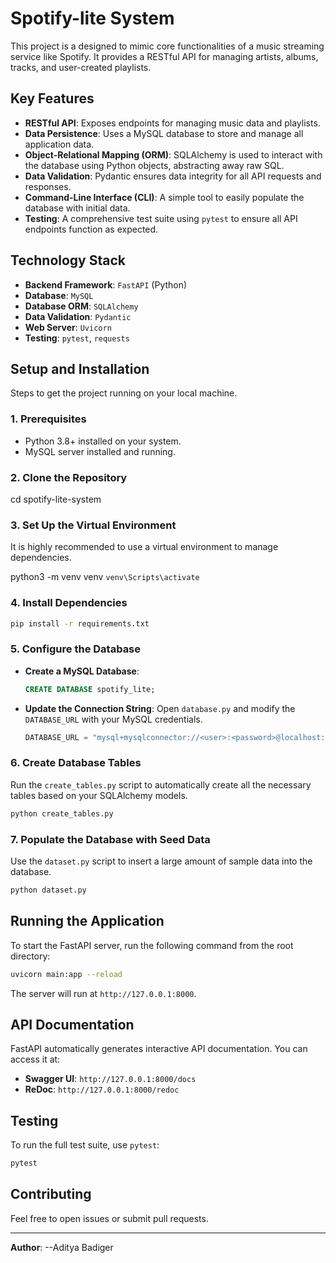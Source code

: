 
# Spotify-lite System

This project is a designed to mimic core functionalities of a music streaming service like Spotify. It provides a RESTful API for managing artists, albums, tracks, and user-created playlists.
## Key Features

- **RESTful API**: Exposes endpoints for managing music data and playlists.
- **Data Persistence**: Uses a MySQL database to store and manage all application data.
- **Object-Relational Mapping (ORM)**: SQLAlchemy is used to interact with the database using Python objects, abstracting away raw SQL.
- **Data Validation**: Pydantic ensures data integrity for all API requests and responses.
- **Command-Line Interface (CLI)**: A simple tool to easily populate the database with initial data.
- **Testing**: A comprehensive test suite using `pytest` to ensure all API endpoints function as expected.

## Technology Stack

- **Backend Framework**: `FastAPI` (Python)
- **Database**: `MySQL`
- **Database ORM**: `SQLAlchemy`
- **Data Validation**: `Pydantic`
- **Web Server**: `Uvicorn`
- **Testing**: `pytest`, `requests`

## Setup and Installation

 Steps to get the project running on your local machine.

### 1. Prerequisites

- Python 3.8+ installed on your system.
- MySQL server installed and running.

### 2. Clone the Repository

cd spotify-lite-system


### 3\. Set Up the Virtual Environment

It is highly recommended to use a virtual environment to manage dependencies.


python3 -m venv venv
 `venv\Scripts\activate`


### 4\. Install Dependencies

```bash
pip install -r requirements.txt
```
### 5\. Configure the Database

  - **Create a MySQL Database**:
    ```sql
    CREATE DATABASE spotify_lite;
    ```
  - **Update the Connection String**: Open `database.py` and modify the `DATABASE_URL` with your MySQL credentials.
    ```python
    DATABASE_URL = "mysql+mysqlconnector://<user>:<password>@localhost:3306/spotify_lite"
    ```

### 6\. Create Database Tables

Run the `create_tables.py` script to automatically create all the necessary tables based on your SQLAlchemy models.

```bash
python create_tables.py
```

### 7\. Populate the Database with Seed Data

Use the `dataset.py` script to insert a large amount of sample data into the database.

```bash
python dataset.py
```

## Running the Application

To start the FastAPI server, run the following command from the root directory:

```bash
uvicorn main:app --reload
```

The server will run at `http://127.0.0.1:8000`.

## API Documentation

FastAPI automatically generates interactive API documentation. You can access it at:

  - **Swagger UI**: `http://127.0.0.1:8000/docs`
  - **ReDoc**: `http://127.0.0.1:8000/redoc`

## Testing

To run the full test suite, use `pytest`:

```bash
pytest
```

## Contributing

Feel free to open issues or submit pull requests.

-----

**Author**: --Aditya Badiger
